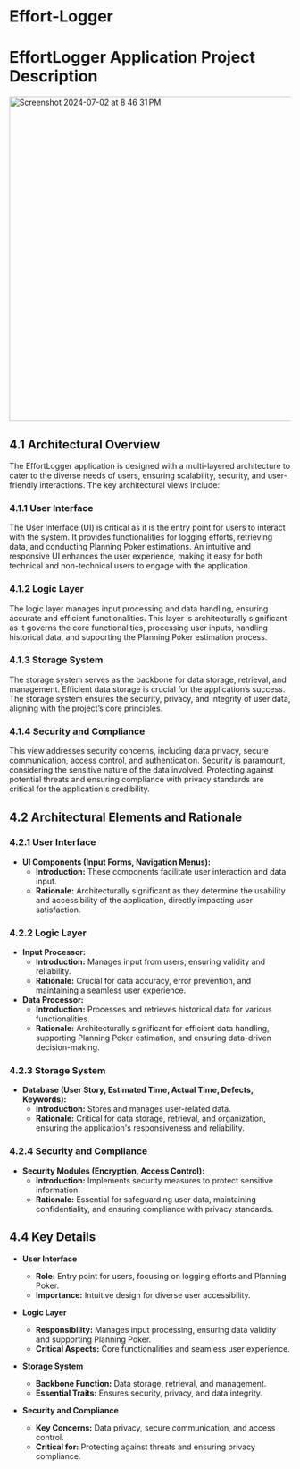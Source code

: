 # Effort-Logger

# EffortLogger Application Project Description
<img width="580" alt="Screenshot 2024-07-02 at 8 46 31 PM" src="https://github.com/withPrasheel/Effort-Logger/assets/38638028/20f0c0dd-dbeb-4963-b641-4a8212094b5f">


## 4.1 Architectural Overview

The EffortLogger application is designed with a multi-layered architecture to cater to the diverse needs of users, ensuring scalability, security, and user-friendly interactions. The key architectural views include:

### 4.1.1 User Interface
The User Interface (UI) is critical as it is the entry point for users to interact with the system. It provides functionalities for logging efforts, retrieving data, and conducting Planning Poker estimations. An intuitive and responsive UI enhances the user experience, making it easy for both technical and non-technical users to engage with the application.

### 4.1.2 Logic Layer
The logic layer manages input processing and data handling, ensuring accurate and efficient functionalities. This layer is architecturally significant as it governs the core functionalities, processing user inputs, handling historical data, and supporting the Planning Poker estimation process.

### 4.1.3 Storage System
The storage system serves as the backbone for data storage, retrieval, and management. Efficient data storage is crucial for the application’s success. The storage system ensures the security, privacy, and integrity of user data, aligning with the project’s core principles.

### 4.1.4 Security and Compliance
This view addresses security concerns, including data privacy, secure communication, access control, and authentication. Security is paramount, considering the sensitive nature of the data involved. Protecting against potential threats and ensuring compliance with privacy standards are critical for the application's credibility.

## 4.2 Architectural Elements and Rationale

### 4.2.1 User Interface
- **UI Components (Input Forms, Navigation Menus):**
  - **Introduction:** These components facilitate user interaction and data input.
  - **Rationale:** Architecturally significant as they determine the usability and accessibility of the application, directly impacting user satisfaction.

### 4.2.2 Logic Layer
- **Input Processor:**
  - **Introduction:** Manages input from users, ensuring validity and reliability.
  - **Rationale:** Crucial for data accuracy, error prevention, and maintaining a seamless user experience.
- **Data Processor:**
  - **Introduction:** Processes and retrieves historical data for various functionalities.
  - **Rationale:** Architecturally significant for efficient data handling, supporting Planning Poker estimation, and ensuring data-driven decision-making.

### 4.2.3 Storage System
- **Database (User Story, Estimated Time, Actual Time, Defects, Keywords):**
  - **Introduction:** Stores and manages user-related data.
  - **Rationale:** Critical for data storage, retrieval, and organization, ensuring the application's responsiveness and reliability.

### 4.2.4 Security and Compliance
- **Security Modules (Encryption, Access Control):**
  - **Introduction:** Implements security measures to protect sensitive information.
  - **Rationale:** Essential for safeguarding user data, maintaining confidentiality, and ensuring compliance with privacy standards.

## 4.4 Key Details

- **User Interface**
  - **Role:** Entry point for users, focusing on logging efforts and Planning Poker.
  - **Importance:** Intuitive design for diverse user accessibility.

- **Logic Layer**
  - **Responsibility:** Manages input processing, ensuring data validity and supporting Planning Poker.
  - **Critical Aspects:** Core functionalities and seamless user experience.

- **Storage System**
  - **Backbone Function:** Data storage, retrieval, and management.
  - **Essential Traits:** Ensures security, privacy, and data integrity.

- **Security and Compliance**
  - **Key Concerns:** Data privacy, secure communication, and access control.
  - **Critical for:** Protecting against threats and ensuring privacy compliance.
